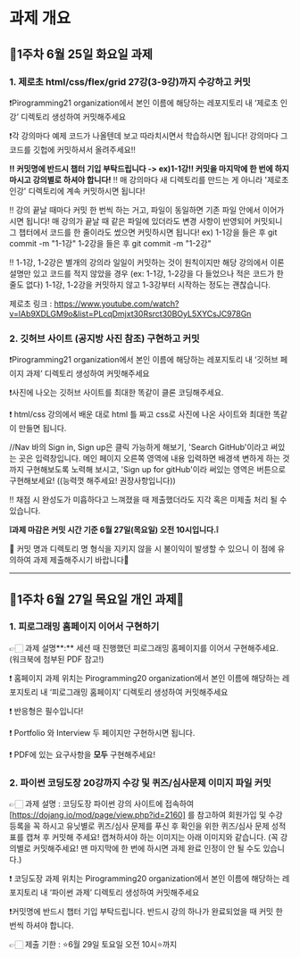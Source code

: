 # 과제 개요

## 💚1주차 6월 25일 화요일 과제

### 1. **제로초 html/css/flex/grid 27강(3-9강)까지 수강하고 커밋**

❗Pirogramming21 organization에서 본인 이름에 해당하는 레포지토리 내 ‘제로초 인강’ 디렉토리 생성하여 커밋해주세요

❗각 강의마다 예제 코드가 나올텐데 보고 따라치시면서 학습하시면 됩니다! 강의마다 그 코드를 깃헙에 커밋하셔서 올려주세요!!

**‼ 커밋명에 반드시 챕터 기입 부탁드립니다 -> ex)1-1강‼ 커밋을 마지막에 한 번에 하지 마시고 강의별로 하셔야 합니다!**
‼ 매 강의마다 새 디렉토리를 만드는 게 아니라 '제로초 인강' 디렉토리에 계속 커밋하시면 됩니다!

‼ 강의 끝날 때마다 커밋 한 번씩 하는 거고, 파일이 동일하면 기존 파일 안에서 이어가시면 됩니다! 매 강의가 끝날 때 같은 파일에 있더라도 변경 사항이 반영되어 커밋되니 그 챕터에서 코드를 한 줄이라도 썼으면 커밋하시면 됩니다!
ex) 1-1강을 들은 후 git commit -m "1-1강"
1-2강을 들은 후 git commit -m "1-2강"

‼ 1-1강, 1-2강은 별개의 강의라 일일이 커밋하는 것이 원칙이지만 해당 강의에서 이론 설명만 있고 코드를 적지 않았을 경우 (ex: 1-1강, 1-2강을 다 들었으나 적은 코드가 한 줄도 없다) 1-1강, 1-2강을 커밋하지 않고 1-3강부터 시작하는 정도는 괜찮습니다.

제로초 링크 : https://www.youtube.com/watch?v=lAb9XDLGM9o&list=PLcqDmjxt30Rsrct30BOyL5XYCsJC978Gn

### 2. **깃허브 사이트 (공지방 사진 참조) 구현하고 커밋**

❗Pirogramming21 organization에서 본인 이름에 해당하는 레포지토리 내 ‘깃허브 페이지 과제’ 디렉토리 생성하여 커밋해주세요

❗사진에 나오는 깃허브 사이트를 최대한 똑같이 클론 코딩해주세요.

❗ html/css 강의에서 배운 대로 html 틀 짜고 css로 사진에 나온 사이트와 최대한 똑같이 만들면 됩니다.

//Nav 바의 Sign in, Sign up은 클릭 가능하게 해보기, 'Search GitHub'이라고 써있는 곳은 입력창입니다. 메인 페이지 오른쪽 영역에 내용 입력하면 배경색 변하게 하는 것까지 구현해보도록 노력해 보시고, 'Sign up for gitHub'이라 써있는 영역은 버튼으로 구현해보세요! ((능력껏 해주세요! 권장사항입니다))

‼ 채점 시 완성도가 미흡하다고 느껴졌을 때 제출했더라도 지각 혹은 미제출 처리 될 수 있습니다.

**❕과제 마감은 커밋 시간 기준 6월 27일(목요일) 오전 10시입니다.❕**

🚨 커밋 명과 디렉토리 명 형식을 지키지 않을 시 불이익이 발생할 수 있으니 이 점에 유의하여 과제 제출해주시기 바랍니다🚨

---
## 💚1주차 6월 27일 목요일 개인 과제🤍

### 1. 피로그래밍 홈페이지 이어서 구현하기

👉🏻 과제 설명**:** 세션 때 진행했던 피로그래밍 홈페이지를 이어서 구현해주세요. (워크북에 첨부된 PDF 참고!)

❗ 홈페이지 과제 위치는 Pirogramming20 organization에서 본인 이름에 해당하는 레포지토리 내 ‘피로그래밍 홈페이지’ 디렉토리 생성하여 커밋해주세요

❗ 반응형은 필수입니다!

❗ Portfolio 와 Interview 두 페이지만 구현하시면 됩니다.

❗ PDF에 있는 요구사항을 **모두** 구현해주세요!

### 2. 파이썬 코딩도장 20강까지 수강 및 퀴즈/심사문제 이미지 파일 커밋

👉🏻 과제 설명 : 코딩도장 파이썬 강의 사이트에 접속하여 [https://dojang.io/mod/page/view.php?id=2160] 를 참고하여 회원가입 및 수강 등록을 꼭 하시고 유닛별로 퀴즈/심사 문제를 푸신 후 확인을 위한 퀴즈/심사 문제 성적표를 캡쳐 후 커밋해 주세요! 캡쳐하셔야 하는 이미지는 아래 이미지와 같습니다. (꼭 강의별로 커밋해주세요! 맨 마지막에 한 번에 하시면 과제 완료 인정이 안 될 수도 있습니다.)

❗ 코딩도장 과제 위치는 Pirogramming20 organization에서 본인 이름에 해당하는 레포지토리 내 ‘파이썬 과제’ 디렉토리 생성하여 커밋해주세요

❗커밋명에 반드시 챕터 기입 부탁드립니다. 반드시 강의 하나가 완료되었을 때 커밋 한 번씩 하셔야 합니다.

👉🏻 제출 기한 : ⭐6월 29일 토요일 오전 10시⭐까지
